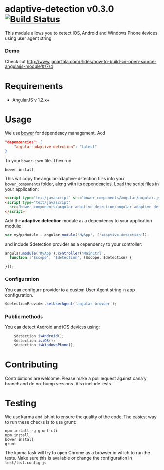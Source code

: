 # adaptive-detection v0.3.0 [![Build Status](https://travis-ci.org/angular-adaptive/adaptive-detection.png?branch=master)](https://travis-ci.org/angular-adaptive/adaptive-detection)

This module allows you to detect iOS, Android and Windows Phone devices using user agent string

### Demo

Check out http://www.janantala.com/slides/how-to-build-an-open-source-angularjs-module/#/7/4

# Requirements

- AngularJS v 1.2.x+

# Usage

We use [bower](http://twitter.github.com/bower/) for dependency management. Add
```json
"dependencies": {
    "angular-adaptive-detection": "latest"
}
```
To your `bower.json` file. Then run

    bower install

This will copy the angular-adaptive-detection files into your `bower_components` folder, along with its dependencies. Load the script files in your application:
```html
<script type="text/javascript" src="bower_components/angular/angular.js"></script>
<script type="text/javascript" 
  src="bower_components/angular-adaptive-detection/angular-adaptive-detection.min.js">
</script>
```
Add the **adaptive.detection** module as a dependency to your application module:
```js
var myAppModule = angular.module('MyApp', ['adaptive.detection']);
```
and include $detection provider as a dependency to your controller:
```js
angular.module('MyApp').controller('MainCtrl', 
  function ['$scope', '$detection', ($scope, $detection) {

}]);
```
### Configuration

You can configure provider to a custom User Agent string in app configuration.
```js
$detectionProvider.setUserAgent('angular browser');
```
### Public methods

You can detect Android and iOS devices using:
```js
    $detection.isAndroid();
    $detection.isiOS();
    $detection.isWindowsPhone();
```
    
# Contributing

Contributions are welcome. Please make a pull request against canary branch and do not bump versions. Also include tests.

# Testing

We use karma and jshint to ensure the quality of the code. The easiest way to run these checks is to use grunt:

    npm install -g grunt-cli
    npm install
    bower install
    grunt

The karma task will try to open Chrome as a browser in which to run the tests. Make sure this is available or change the configuration in `test/test.config.js` 
